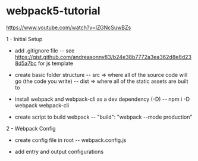 # webpack5-tutorial
https://www.youtube.com/watch?v=IZGNcSuwBZs

1 - Initial Setup

- add .gitignore file
-- see https://gist.github.com/andreasonny83/b24e38b7772a3ea362d8e8d238d5a7bc for js template

- create basic folder structure
-- src => where all of the source code will go (the code you write)
-- dist => where all of the static assets are built to

- install webpack and webpack-cli as a dev dependency (-D)
-- npm i -D webpack webpack-cli

- create script to build webpack
-- "build": "webpack --mode production"


2 - Webpack Config

- create config file in root
-- webpack.config.js

- add entry and output configurations